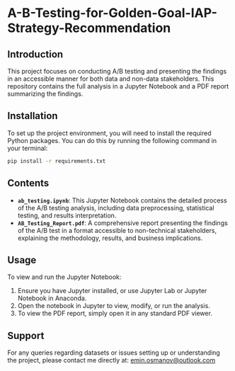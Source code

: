 # A-B-Testing-for-Golden-Goal-IAP-Strategy-Recommendation

## Introduction
This project focuses on conducting A/B testing and presenting the findings in an accessible manner for both data and non-data stakeholders. This repository contains the full analysis in a Jupyter Notebook and a PDF report summarizing the findings.

## Installation
To set up the project environment, you will need to install the required Python packages. You can do this by running the following command in your terminal:
```bash
pip install -r requirements.txt
```
## Contents
- **`ab_testing.ipynb`**: This Jupyter Notebook contains the detailed process of the A/B testing analysis, including data preprocessing, statistical testing, and results interpretation.
- **`AB_Testing_Report.pdf`**: A comprehensive report presenting the findings of the A/B test in a format accessible to non-technical stakeholders, explaining the methodology, results, and business implications.

## Usage
To view and run the Jupyter Notebook:
1. Ensure you have Jupyter installed, or use Jupyter Lab or Jupyter Notebook in Anaconda.
2. Open the notebook in Jupyter to view, modify, or run the analysis.
3. To view the PDF report, simply open it in any standard PDF viewer.

## Support
For any queries regarding datasets or issues setting up or understanding the project, please contact me directly at: [emin.osmanov@outlook.com](mailto:emin.osmanov@outlook.com)
